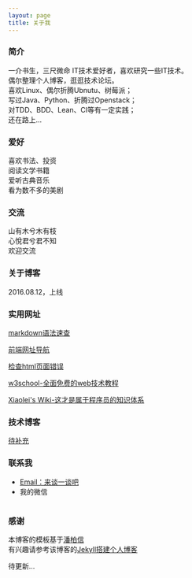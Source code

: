 ```yaml
---
layout: page
title: 关于我 
---
```

### 简介

一介书生，三尺微命
IT技术爱好者，喜欢研究一些IT技术。  
偶尔整理个人博客，逛逛技术论坛。  
喜欢Linux、偶尔折腾Ubnutu、树莓派；  
写过Java、Python、折腾过Openstack；  
对TDD、BDD、Lean、CI等有一定实践；  
还在路上...

### 爱好

喜欢书法、投资  
阅读文学书籍  
爱听古典音乐  
看为数不多的美剧  


### 交流

山有木兮木有枝  
心悅君兮君不知  
欢迎交流  


### 关于博客

2016.08.12，上线


### 实用网址

[markdown语法速查](https://www.binarization.com/archive/2016/markdown-guide/)

[前端网址导航](http://nav.templatesy.com/)

[检查html页面错误](https://validator.w3.org)

[w3school-全面免费的web技术教程](http://www.w3school.com.cn/)

[Xiaolei's Wiki-这才是属于程序员的知识体系](http://wiki.xiaolei.tech/#!index.md)


### 技术博客

[待补充](http://www.so.com)


### 联系我
<ul>
<li><a href="mailto:chhao86@gmail.com?subject=【一次对话】" target="_blank" rel="external">Email：来谈一谈吧</a></li>
<li>我的微信</li>
</ul>
<center>
	<a href="http://i.imgur.com/wiNNpWg.png" class="fancybox" rel="group"><img src="http://i.imgur.com/wiNNpWg.png" alt=""><img src="http://i.imgur.com/wiNNpWg.png" alt=""></a>	
</center>

### 感谢
 
本博客的模板基于[潘柏信](http://baixin.io/#blog)  
有兴趣请参考该博客的[Jekyll搭建个人博客](http://baixin.io/2016/10/jekyll_tutorials1/) 


待更新...




